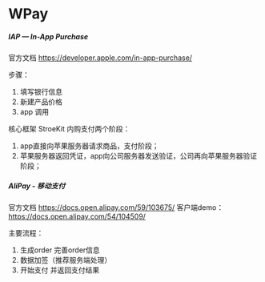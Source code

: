 # WPay

##### IAP — In-App Purchase
官方文档 https://developer.apple.com/in-app-purchase/

步骤：
1. 填写银行信息
2. 新建产品价格
3. app 调用

核心框架 StroeKit
内购支付两个阶段：
1. app直接向苹果服务器请求商品，支付阶段；
2. 苹果服务器返回凭证，app向公司服务器发送验证，公司再向苹果服务器验证阶段；

##### AliPay - 移动支付

官方文档 https://docs.open.alipay.com/59/103675/
客户端demo：https://docs.open.alipay.com/54/104509/

主要流程：
1. 生成order 完善order信息
2. 数据加签（推荐服务端处理）
3. 开始支付 并返回支付结果

